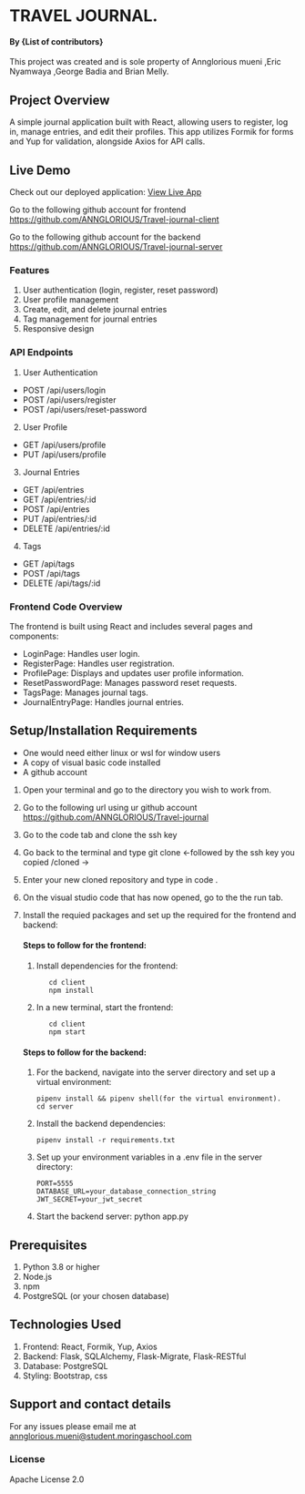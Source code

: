 # TRAVEL JOURNAL.


#### By **{List of contributors}**
This project was created and is sole property of Annglorious mueni ,Eric Nyamwaya ,George Badia and Brian Melly.

## Project Overview
A simple journal application built with React, allowing users to register, log in, manage entries, and edit their profiles. 
This app utilizes Formik for forms and Yup for validation, alongside Axios for API calls.

## Live Demo

Check out our deployed application: [View Live App](https://travel-journal-client-arhn.onrender.com)

Go to the following github account for frontend https://github.com/ANNGLORIOUS/Travel-journal-client

Go to the following github account for the backend https://github.com/ANNGLORIOUS/Travel-journal-server

### Features
1. User authentication (login, register, reset password)
2. User profile management
3. Create, edit, and delete journal entries
4. Tag management for journal entries
5. Responsive design

### API Endpoints
1. User Authentication
- POST /api/users/login
- POST /api/users/register
- POST /api/users/reset-password
2. User Profile
- GET /api/users/profile
- PUT /api/users/profile
3. Journal Entries
- GET /api/entries
- GET /api/entries/:id
- POST /api/entries
- PUT /api/entries/:id
- DELETE /api/entries/:id
4. Tags
- GET /api/tags
- POST /api/tags
- DELETE /api/tags/:id
### Frontend Code Overview
The frontend is built using React and includes several pages and components:

- LoginPage: Handles user login.
- RegisterPage: Handles user registration.
- ProfilePage: Displays and updates user profile information.
- ResetPasswordPage: Manages password reset requests.
- TagsPage: Manages journal tags.
- JournalEntryPage: Handles journal entries.

## Setup/Installation Requirements
* One would need either linux or wsl for window users
* A copy of visual basic code installed
* A github account

1. Open your terminal and go to the directory you wish to work from.
2. Go to the following url using ur github account https://github.com/ANNGLORIOUS/Travel-journal
3. Go to the code tab and clone the ssh key
4. Go back to the terminal and type git clone <-followed by the ssh key you copied /cloned ->
5. Enter your new cloned repository and type in code .
6. On the visual studio code that has now opened, go to the the run tab.
7. Install the requied packages and set up the required for the frontend and backend:

      #### Steps to follow for the frontend:
      1. Install dependencies for the frontend:

                cd client
                npm install
      2. In a new terminal, start the frontend:

                cd client
                npm start

    #### Steps to follow for the backend:
     1. For the backend, navigate into the server directory and set up a virtual environment:
            
            pipenv install && pipenv shell(for the virtual environment).
            cd server

     2. Install the backend dependencies:

            pipenv install -r requirements.txt

     3. Set up your environment variables in a .env file in the server directory:

            PORT=5555
            DATABASE_URL=your_database_connection_string
            JWT_SECRET=your_jwt_secret

     4. Start the backend server:
            python app.py
            
## Prerequisites
1. Python 3.8 or higher
2. Node.js
3. npm 
4. PostgreSQL (or your chosen database)


## Technologies Used
1. Frontend: React, Formik, Yup, Axios
2. Backend: Flask, SQLAlchemy, Flask-Migrate, Flask-RESTful
3. Database: PostgreSQL
4. Styling: Bootstrap, css

## Support and contact details
For any issues please email me at annglorious.mueni@student.moringaschool.com
### License
Apache License 2.0


